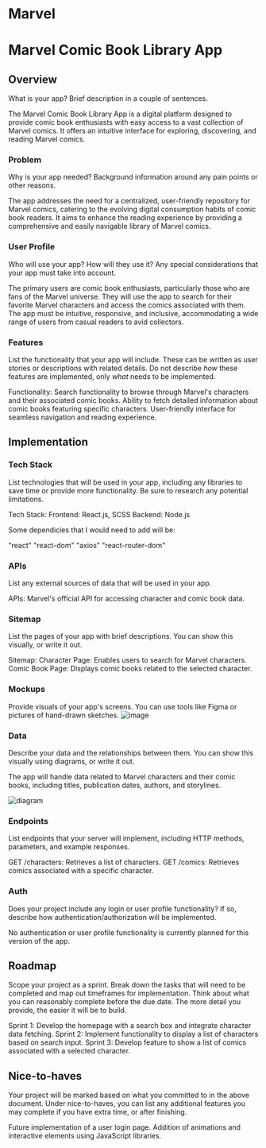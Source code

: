 # Marvel

# Marvel Comic Book Library App

## Overview

What is your app? Brief description in a couple of sentences.

The Marvel Comic Book Library App is a digital platform designed to provide comic book enthusiasts with easy access to a vast collection of Marvel comics. It offers an intuitive interface for exploring, discovering, and reading Marvel comics.

### Problem

Why is your app needed? Background information around any pain points or other reasons.

The app addresses the need for a centralized, user-friendly repository for Marvel comics, catering to the evolving digital consumption habits of comic book readers. It aims to enhance the reading experience by providing a comprehensive and easily navigable library of Marvel comics.

### User Profile

Who will use your app? How will they use it? Any special considerations that your app must take into account.

The primary users are comic book enthusiasts, particularly those who are fans of the Marvel universe. They will use the app to search for their favorite Marvel characters and access the comics associated with them. The app must be intuitive, responsive, and inclusive, accommodating a wide range of users from casual readers to avid collectors.

### Features

List the functionality that your app will include. These can be written as user stories or descriptions with related details. Do not describe _how_ these features are implemented, only _what_ needs to be implemented.

Functionality:
Search functionality to browse through Marvel's characters and their associated comic books.
Ability to fetch detailed information about comic books featuring specific characters.
User-friendly interface for seamless navigation and reading experience.

## Implementation

### Tech Stack

List technologies that will be used in your app, including any libraries to save time or provide more functionality. Be sure to research any potential limitations.

Tech Stack:
Frontend: React.js, SCSS
Backend: Node.js

Some dependicies that I would need to add will be:

"react"
"react-dom"
"axios"
"react-router-dom"

### APIs

List any external sources of data that will be used in your app.

APIs:
Marvel's official API for accessing character and comic book data.

### Sitemap

List the pages of your app with brief descriptions. You can show this visually, or write it out.

Sitemap:
Character Page: Enables users to search for Marvel characters.
Comic Book Page: Displays comic books related to the selected character.

### Mockups

Provide visuals of your app's screens. You can use tools like Figma or pictures of hand-drawn sketches.
![image](https://github.com/Mlee8812/Marvel/assets/97935821/46bed3eb-c809-4c61-a244-c66c202e2038)


### Data

Describe your data and the relationships between them. You can show this visually using diagrams, or write it out. 

The app will handle data related to Marvel characters and their comic books, including titles, publication dates, authors, and storylines.

![diagram](https://github.com/Mlee8812/Marvel/assets/97935821/ead430e8-f9e3-403c-a077-17146ee5b10f)


### Endpoints

List endpoints that your server will implement, including HTTP methods, parameters, and example responses.

GET /characters: Retrieves a list of characters.
GET /comics: Retrieves comics associated with a specific character.

### Auth

Does your project include any login or user profile functionality? If so, describe how authentication/authorization will be implemented.

No authentication or user profile functionality is currently planned for this version of the app.

## Roadmap

Scope your project as a sprint. Break down the tasks that will need to be completed and map out timeframes for implementation. Think about what you can reasonably complete before the due date. The more detail you provide, the easier it will be to build.

Sprint 1: Develop the homepage with a search box and integrate character data fetching.
Sprint 2: Implement functionality to display a list of characters based on search input.
Sprint 3: Develop feature to show a list of comics associated with a selected character.

## Nice-to-haves

Your project will be marked based on what you committed to in the above document. Under nice-to-haves, you can list any additional features you may complete if you have extra time, or after finishing.

Future implementation of a user login page.
Addition of animations and interactive elements using JavaScript libraries.
